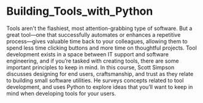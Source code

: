 # Building_Tools_with_Python


Tools aren't the flashiest, most attention-grabbing type of software. But a great tool—one that successfully automates or enhances a repetitive process—gives valuable time back to your colleagues, allowing them to spend less time clicking buttons and more time on thoughtful projects. Tool development exists in a space between IT support and software engineering, and if you’re tasked with creating tools, there are some important principles to keep in mind. In this course, Scott Simpson discusses designing for end users, craftsmanship, and trust as they relate to building small software utilities. He surveys concepts related to tool development, and uses Python to explore ideas that you’ll want to keep in mind when developing tools for your users.
